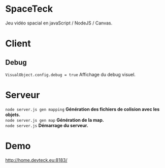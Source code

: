 # SpaceTeck
Jeu vidéo spacial en javaScript / NodeJS / Canvas.

# Client

<h2>Debug</h2>
<code>VisualObject.config.debug = true</code> Affichage du debug visuel.

# Serveur
<code>node server.js gen mapping</code> <b>Génération des fichiers de colision avec les objets.</b><br />
<code>node server.js gen map</code> <b>Génération de la map.</b><br />
<code>node server.js</code> <b>Démarrage du serveur.</b>

# Demo
http://home.devteck.eu:8183/
